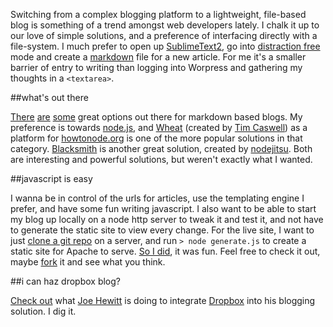 Switching from a complex blogging platform to a lightweight, file-based blog is something of a trend amongst web developers lately.  I chalk it up to our love of simple solutions, and a preference of interfacing directly with a file-system.  I much prefer to open up [SublimeText2][sublime], go into [distraction free][] mode and create a [markdown][] file for a new article.  For me it's a smaller barrier of entry to writing than logging into Worpress and gathering my thoughts in a ```<textarea>```.

##what's out there

[There][jekyll] [are][wheat] [some][blacksmith] great options out there for markdown based blogs.  My preference is towards [node.js][node], and [Wheat][wheat] (created by [Tim Caswell][creationix]) as a platform for [howtonode.org][howtonode] is one of the more popular solutions in that category.  [Blacksmith][blacksmith] is another great solution, created by [nodejitsu][].  Both are interesting and powerful solutions, but weren't exactly what I wanted.

##javascript is easy

I wanna be in control of the urls for articles, use the templating engine I prefer, and have some fun writing javascript.  I also want to be able to start my blog up locally on a node http server to tweak it and test it, and not have to generate the static site to view every change.  For the live site, I want to just [clone a git repo][blog repo] on a server, and run ```> node generate.js``` to create a static site for Apache to serve.  [So I did][blog repo], it was fun.  Feel free to check it out, maybe [fork][blog repo] it and see what you think.

##i can haz dropbox blog?

[Check out][dropbox publish] what [Joe Hewitt][hewitt] is doing to integrate [Dropbox][] into his blogging solution.  I dig it.

[sublime]: http://www.sublimetext.com/2
[distraction free]: http://www.sublimetext.com/docs/2/distraction_free.html
[markdown]: http://daringfireball.net/projects/markdown/syntax
[jekyll]: https://github.com/mojombo/jekyll
[wheat]: https://github.com/creationix/wheat
[node]: http://nodejs.org
[creationix]: https://github.com/creationix
[howtonode]: http://howtonode.org/
[blacksmith]: https://github.com/flatiron/blacksmith
[nodejitsu]: http://nodejitsu.com/
[blog repo]: https://github.com/bmharris/selfcontained_blog
[dropbox publish]: http://joehewitt.com/2011/10/03/dropbox-is-my-publish-button
[hewitt]: https://github.com/joehewitt
[Dropbox]: http://dropbox.com
